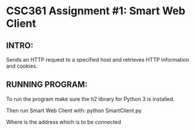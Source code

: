 # CSC361 Assignment #1: Smart Web Client
## INTRO:
Sends an HTTP request to a specified host and retrieves HTTP information and cookies.
## RUNNING PROGRAM:
To run the program make sure the h2 library for Python 3 is installed.

Then run Smart Web Client with:
python SmartClient.py <website>

Where <website> is the address which is to be connected
